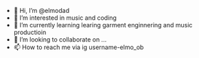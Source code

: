 - 👋 Hi, I’m @elmodad
- 👀 I’m interested in music and coding
- 🌱 I’m currently learning learing garment enginnering and music productioin
- 💞️ I’m looking to collaborate on ...
- 📫 How to reach me via ig username-elmo_ob

<!---
elmodad/elmodad is a ✨ special ✨ repository because its `README.md` (this file) appears on your GitHub profile.
You can click the Preview link to take a look at your changes.
--->

